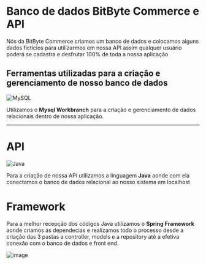 # Banco de dados BitByte Commerce e API
Nós da BitByte Commerce criamos um banco de dados e colocamos alguns dados fictícios para utilizarmos em nossa API assim qualquer usuário poderá se cadastra e desfrutar 100% de toda a nossa aplicação 
## Ferramentas utilizadas para a criação e gerenciamento de nosso banco de dados  

![MySQL](https://github.com/user-attachments/assets/d0a25634-f6fc-4b56-a32a-405ea08ec225)

Utilizamos o <strong>Mysql Workbranch</strong> para a criação e gerenciamento de dados relacionais dentro de nossa aplicação.
<hr>

# API 
![Java](https://github.com/user-attachments/assets/ff8d8e91-7a1e-4394-9143-164fac08656d)

Para a criação de nossa API utilizamos a linguagem <strong>Java</strong> aonde com ela conectamos o banco de dados relacional ao nosso sistema em localhost



# Framework
Para a melhor recepção dos códigos Java utilizamos o <strong>Spring Framework</strong> aonde criamos as dependecias e realizamos todo o processo desde a criação das 3 pastas a controller, models e a repository até a efetiva conexão com o banco de dados e front end.

![image](https://github.com/user-attachments/assets/101503c7-e0eb-43be-ba27-b698958dc8f6)
 
